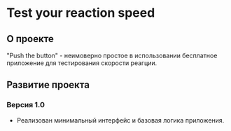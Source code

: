 # Test your reaction speed
<!--
<image src="https://github.com/khasang/SmartForecast/blob/main-develop/Auxiliary_files/Google_Play/banner_r.png?raw=true" height=400 alt="Screenshots"/>

[Видео](http://www.youtube.com/watch?v=WA4Y93X6yL8)

[Web-page](http://khasang.github.io/SmartForecast/)
-->

## О проекте

"Push the button" - неимоверно простое в использовании бесплатное приложение для тестирования скорости реагции.

## Развитие проекта

### Версия 1.0

- Реализован минимальный интерфейс и базовая логика приложения.
